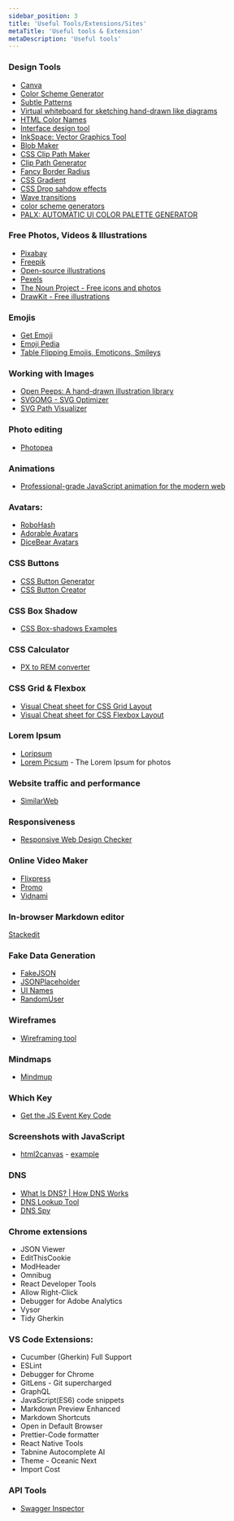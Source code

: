 ```yaml
---
sidebar_position: 3
title: 'Useful Tools/Extensions/Sites'
metaTitle: 'Useful tools & Extension'
metaDescription: 'Useful tools'
---
```


### Design Tools

- [Canva](https://www.canva.com/)
- [Color Scheme Generator](https://coolors.co/)
- [Subtle Patterns](https://www.toptal.com/designers/subtlepatterns/)
- [Virtual whiteboard for sketching hand-drawn like diagrams](https://excalidraw.com/)
- [HTML Color Names](https://www.codestackr.com/blog/html-color-names/)
- [Interface design tool](https://www.figma.com/)
- [InkSpace: Vector Graphics Tool](https://www.wacom.com/en-ca/products/apps-services/inkspace)
- [Blob Maker](https://www.blobmaker.app/)
- [CSS Clip Path Maker](https://bennettfeely.com/clippy/)
- [Clip Path Generator](https://cssplant.com/clip-path-generator)
- [Fancy Border Radius](https://9elements.github.io/fancy-border-radius/)
- [CSS Gradient](https://cssgradient.io/)
- [CSS Drop sahdow effects](https://brumm..af/shadows)
- [Wave transitions](https://getwaves.io/)
- [color scheme generators](https://css-tricks.com/animate-blob-text-with-svg-text-clipping/)
- [PALX: AUTOMATIC UI COLOR PALETTE GENERATOR](https://palx.jxnblk.com/)

### Free Photos, Videos & Illustrations

- [Pixabay](https://pixabay.com/)
- [Freepik](https://www.freepik.com/)
- [Open-source illustrations](https://undraw.co/)
- [Pexels](https://www.pexels.com/)
- [The Noun Project - Free icons and photos](https://thenounproject.com/)
- [DrawKit - Free illustrations](https://www.drawkit.io/)

### Emojis

- [Get Emoji](https://getemoji.com/)
- [Emoji Pedia](https://emojipedia.org/)
- [Table Flipping Emojis, Emoticons, Smileys](https://emoticoncentral.com)

### Working with Images
- [Open Peeps: A hand-drawn illustration library](https://www.openpeeps.com/)
- [SVGOMG - SVG Optimizer](https://jakearchibald.github.io/svgomg/)
- [SVG Path Visualizer](https://svg-path-visualizer.netlify.app/)


### Photo editing
- [Photopea](https://www.photopea.com/)

### Animations
- [Professional-grade JavaScript animation for the modern web](https://greensock.com/gsap/)

### Avatars:

- [RoboHash](https://robohash.org/)
- [Adorable Avatars](http://avatars.adorable.io/)
- [DiceBear Avatars](https://avatars.dicebear.com/)

### CSS Buttons

- [CSS Button Generator](https://www.bestcssbuttongenerator.com/)
- [CSS Button Creator ](https://cssbuttoncreator.com/)

### CSS Box Shadow
- [CSS Box-shadows Examples](https://getcssscan.com/css-box-shadow-examples)

### CSS Calculator

- [PX to REM converter](https://nekocalc.com/px-to-rem-converter)

### CSS Grid & Flexbox
- [Visual Cheat sheet for CSS Grid Layout](https://grid.malven.co/)
- [Visual Cheat sheet for CSS Flexbox Layout](https://flexbox.malven.co/)

### Lorem Ipsum

- [Loripsum](https://loripsum.net//)
- [Lorem Picsum](https://picsum.photos/) - The Lorem Ipsum for photos

### Website traffic and performance

- [SimilarWeb](https://www.similarweb.com/)

### Responsiveness

- [Responsive Web Design Checker](http://responsivedesignchecker.com/)

### Online Video Maker

- [Flixpress](https://flixpress.com/)
- [Promo](https://promo.com/)
- [Vidnami](https://www.vidnami.com/)

### In-browser Markdown editor

[Stackedit](https://stackedit.io/)

### Fake Data Generation

- [FakeJSON](https://fakejson.com/)
- [JSONPlaceholder](http://jsonplaceholder.typicode.com/)
- [UI Names](https://github.com/thm/uinames)
- [RandomUser](https://randomuser.me/)

### Wireframes

- [Wireframing tool](https://wireframe.cc/)

### Mindmaps

- [Mindmup](https://www.mindmup.com/)

### Which Key

- [Get the JS Event Key Code](https://keycode.info/)

### Screenshots with JavaScript

- [html2canvas](https://html2canvas.hertzen.com/) - [example](https://www.lighthouselabs.ca/blog/building-a-holiday-card-generator-part-iv-javascript-libraries-github-pages)

### DNS

- [What Is DNS? | How DNS Works](https://www.cloudflare.com/learning/dns/what-is-dns/)
- [DNS Lookup Tool](https://www.whatsmydns.net/)
- [DNS Spy](https://dnsspy.io/)

### Chrome extensions

- JSON Viewer
- EditThisCookie
- ModHeader
- Omnibug
- React Developer Tools
- Allow Right-Click
- Debugger for Adobe Analytics
- Vysor
- Tidy Gherkin

### VS Code Extensions:

- Cucumber (Gherkin) Full Support
- ESLint
- Debugger for Chrome
- GitLens - Git supercharged
- GraphQL
- JavaScript(ES6) code snippets
- Markdown Preview Enhanced
- Markdown Shortcuts
- Open in Default Browser
- Prettier-Code formatter
- React Native Tools
- Tabnine Autocomplete AI
- Theme - Oceanic Next
- Import Cost

### API Tools

- [Swagger Inspector](https://inspector.swagger.io/builder)
